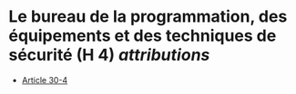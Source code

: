 # Le bureau de la programmation, des équipements et des techniques de sécurité (H 4) *attributions*

- [Article 30-4](article-30-4.md)
